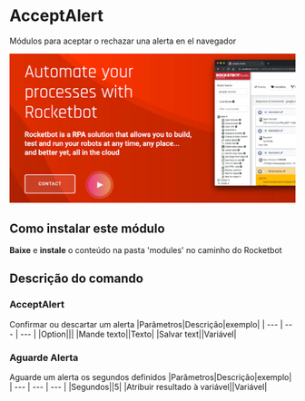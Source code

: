 # AcceptAlert
  
Módulos para aceptar o rechazar una alerta en el navegador  
  
![banner](imgs/Banner_acceptAlert.png)
## Como instalar este módulo
  
__Baixe__ e __instale__ o conteúdo na pasta 'modules' no caminho do Rocketbot  



## Descrição do comando

### AcceptAlert
  
Confirmar ou descartar um alerta
|Parâmetros|Descrição|exemplo|
| --- | --- | --- |
|Option|||
|Mande texto||Texto|
|Salvar text||Variável|

### Aguarde Alerta
  
Aguarde um alerta os segundos definidos
|Parâmetros|Descrição|exemplo|
| --- | --- | --- |
|Segundos||5|
|Atribuir resultado à variável||Variável|
